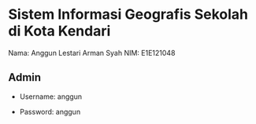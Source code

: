# Sistem Informasi Geografis Sekolah di Kota Kendari

Nama: Anggun Lestari Arman Syah
NIM: E1E121048

## Admin

- Username: anggun

- Password: anggun
